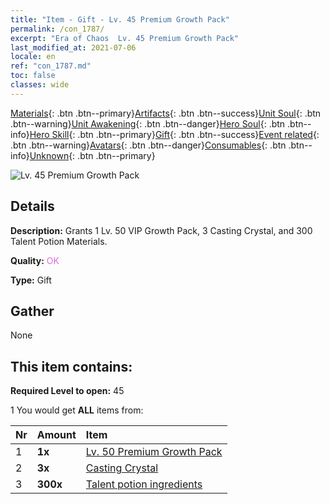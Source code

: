 ```yaml
---
title: "Item - Gift - Lv. 45 Premium Growth Pack"
permalink: /con_1787/
excerpt: "Era of Chaos  Lv. 45 Premium Growth Pack"
last_modified_at: 2021-07-06
locale: en
ref: "con_1787.md"
toc: false
classes: wide
---
```

 [Materials](/Items/){: .btn .btn--primary}[Artifacts](/Items/Artifacts/){: .btn .btn--success}[Unit Soul](/Items/UnitSoul/){: .btn .btn--warning}[Unit Awakening](/Items/UnitAwakening/){: .btn .btn--danger}[Hero Soul](/Items/HeroSoul/){: .btn .btn--info}[Hero Skill](/Items/HeroSkill/){: .btn .btn--primary}[Gift](/Items/Gift/){: .btn .btn--success}[Event related](/Items/Events/){: .btn .btn--warning}[Avatars](/Items/Avatars/){: .btn .btn--danger}[Consumables](/Items/Consumables/){: .btn .btn--info}[Unknown](/Items/Unknown/){: .btn .btn--primary}

 ![Lv. 45 Premium Growth Pack](/images/t/i_907221.png)

## Details
 **Description:** Grants 1 Lv. 50 VIP Growth Pack, 3 Casting Crystal, and 300 Talent Potion Materials.

 **Quality:** <span style="color: #DA70D6">OK</span>

 **Type:** Gift

## Gather

  None

## This item contains:

 **Required Level to open:** 45

 1 You would get **ALL** items  from:

  | Nr | Amount |     Item    |
  |:---|:-------|:------------|
  | 1 |  **1x** | [Lv. 50 Premium Growth Pack](/Items/con_1788/) |  | 
  | 2 |  **3x** | [Casting Crystal](/Items/art_189/) |  | 
  | 3 |  **300x** | [Talent potion ingredients](/Items/con_1120/) |  | 
